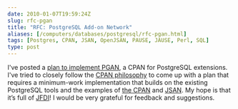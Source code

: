 ```yaml
--- 
date: 2010-01-07T19:59:24Z
slug: rfc-pgan
title: "RFC: PostgreSQL Add-on Network"
aliases: [/computers/databases/postgresql/rfc-pgan.html]
tags: [Postgres, CPAN, JSAN, OpenJSAN, PAUSE, JAUSE, Perl, SQL]
type: post
---
```


<p>I've posted a <a href="http://wiki.postgresql.org/wiki/PGAN">plan to implement PGAN</a>, a CPAN for PostgreSQL extensions. I've tried to closely follow the <a href="http://use.perl.org/article.pl?sid=02/11/12/1616209" title="The Zen of Comprehensive Archive Networks">CPAN philosophy</a> to come up with a plan that requires a minimum-work implementation that builds on the existing PostgreSQL tools and the examples of <a href="http://cpan.org/">the CPAN</a> and <a href="http://www.openjsan.org/">JSAN</a>. My hope is that it’s full of <a href="http://acronyms.thefreedictionary.com/JFDI">JFDI</a>! I would be very grateful for feedback and suggestions.</p>
